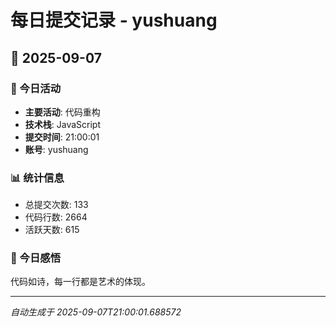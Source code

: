 # 每日提交记录 - yushuang

## 📅 2025-09-07

### 🎯 今日活动
- **主要活动**: 代码重构
- **技术栈**: JavaScript
- **提交时间**: 21:00:01
- **账号**: yushuang

### 📊 统计信息
- 总提交次数: 133
- 代码行数: 2664
- 活跃天数: 615

### 💭 今日感悟
代码如诗，每一行都是艺术的体现。

---
*自动生成于 2025-09-07T21:00:01.688572*
